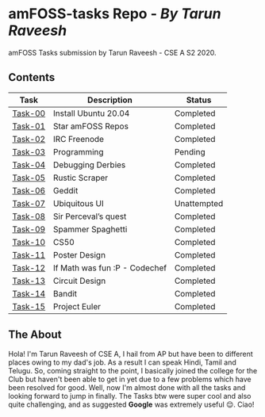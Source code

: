 # amFOSS-tasks Repo - _By Tarun Raveesh_
amFOSS Tasks submission by Tarun Raveesh - CSE A S2 2020.

## Contents

| **Task** | **Description** | **Status** |
| --- | --- | --- |
| <a href="https://github.com/TarunRaveesh/amFOSS-tasks/tree/main/Task-00">Task-00</a> | Install Ubuntu 20.04 | Completed |
| <a href="https://github.com/TarunRaveesh/amFOSS-tasks/tree/main/Task-01">Task-01</a> | Star amFOSS Repos | Completed |
| <a href="https://github.com/TarunRaveesh/amFOSS-tasks/tree/main/Task-02">Task-02</a> | IRC Freenode | Completed |
| <a href="https://github.com/TarunRaveesh/amFOSS-tasks/tree/main/Task-03">Task-03</a> | Programming| Pending |
| <a href="https://github.com/TarunRaveesh/amFOSS-tasks/tree/main/Task-04">Task-04</a> | Debugging Derbies | Completed |
| <a href="https://github.com/TarunRaveesh/amFOSS-tasks/tree/main/Task-05">Task-05</a> | Rustic Scraper  | Completed |
| <a href="https://github.com/TarunRaveesh/amFOSS-tasks/tree/main/Task-06">Task-06</a> | Geddit | Completed |
| <a href="https://github.com/TarunRaveesh/amFOSS-tasks/tree/main/Task-07">Task-07</a> | Ubiquitous UI | Unattempted |
| <a href="https://github.com/TarunRaveesh/amFOSS-tasks/tree/main/Task-08">Task-08</a> | Sir Perceval’s quest | Completed |
| <a href="https://github.com/TarunRaveesh/amFOSS-tasks/tree/main/Task-09">Task-09</a> | Spammer Spaghetti | Completed |
| <a href="https://github.com/TarunRaveesh/amFOSS-tasks/tree/main/Task-10">Task-10</a> | CS50 | Completed |
| <a href="https://github.com/TarunRaveesh/amFOSS-tasks/tree/main/Task-11">Task-11</a> | Poster Design | Completed |
| <a href="https://github.com/TarunRaveesh/amFOSS-tasks/tree/main/Task-12">Task-12</a> | If Math was fun :P - Codechef | Completed |
| <a href="https://github.com/TarunRaveesh/amFOSS-tasks/tree/main/Task-13">Task-13</a> | Circuit Design | Completed |
| <a href="https://github.com/TarunRaveesh/amFOSS-tasks/tree/main/Task-14">Task-14</a> | Bandit | Completed |
| <a href="https://github.com/TarunRaveesh/amFOSS-tasks/tree/main/Task-15">Task-15</a> | Project Euler | Completed |

## The About
Hola! I'm Tarun Raveesh of CSE A, I hail from AP but have been to different places owing to my dad's job. As a result I can speak Hindi, Tamil and Telugu. So, coming straight to the point, I basically joined the college for the Club but haven't been able to get in yet due to a few problems which have been resolved for good. Well, now I'm almost done with all the tasks and looking forward to jump in finally. The Tasks btw were super cool and also quite challenging, and as suggested **Google** was extremely useful 😌. Ciao!
